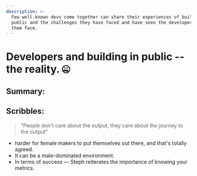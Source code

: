 ```yaml
---
description: >-
  Few well-known devs come together can share their experiences of building in
  public and the challenges they have faced and have seen the developers around
  them face.
---
```


# Developers and building in public -- the reality. 🤐

## Summary:









## Scribbles: 

> "People don't care about the output, they care about the journey to the output"

* harder for female makers to put themselves out there, and that's totally agreed.
* It can be a male-dominated environment.
* In terms of success — Steph reiterates the importance of knowing your metrics.





